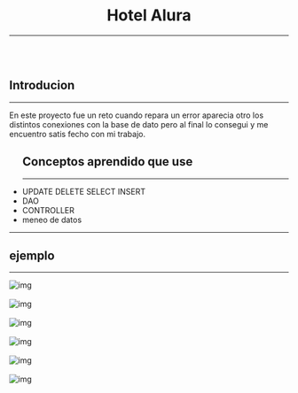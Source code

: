 <center><h1>Hotel Alura</h1></center>
<hr>
<br>
<br>
<h2>Introducion</h2>
<hr>
<p>En este proyecto fue un reto cuando repara un error aparecia otro los distintos conexiones con la base de dato pero al final lo consegui y me encuentro satis fecho con mi trabajo.</p>
<ul>
    <h2>Conceptos aprendido que use</h2>
    <hr>
    <li>UPDATE DELETE SELECT INSERT</li>
    <li>DAO</li>
    <li>CONTROLLER</li>
    <li>meneo de datos</li>
</ul>
<hr>
<h2>ejemplo</h2>

<hr>
<img src="https://github.com/12emanuel21/Hotel-alura/assets/92338435/8670ad52-2fbf-438c-97d0-5ca43de3db73" alt="img">
<br><br>
<img src="https://github.com/12emanuel21/Hotel-alura/assets/92338435/ce35924c-77c3-4384-b2b3-611108a6c756" alt="img">
<br><br>
<img src="https://github.com/12emanuel21/Hotel-alura/assets/92338435/83542acb-613c-4667-8223-cbb9107a6966" alt="img">
<br><br>
<img src="https://github.com/12emanuel21/Hotel-alura/assets/92338435/69b2a58f-1b09-41a8-8644-e1c9694d9b8f" alt="img">
<br><br>
<img src="https://github.com/12emanuel21/Hotel-alura/assets/92338435/d647aa7b-4d19-44f2-82b6-f21d0bae9f62" alt="img">
<br><br>
<img src="https://github.com/12emanuel21/Hotel-alura/assets/92338435/76842dd8-4e0a-45dd-8ef8-9cd6a50ef82e" alt="img">
<br><br>
